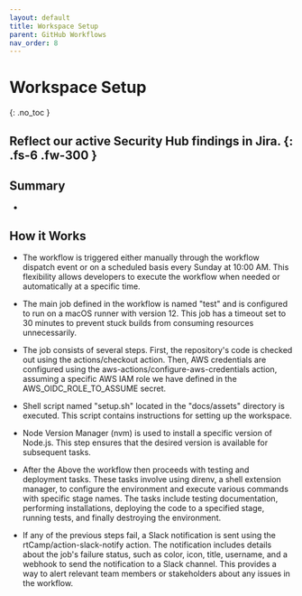 ```yaml
---
layout: default
title: Workspace Setup 
parent: GitHub Workflows
nav_order: 8
---
```


# Workspace Setup 
{: .no_toc }

Reflect our active Security Hub findings in Jira.
{: .fs-6 .fw-300 }
---

## Summary
- 

## How it Works
- The workflow is triggered either manually through the workflow dispatch event or on a scheduled basis every Sunday at 10:00 AM. This flexibility allows developers to execute the workflow when needed or automatically at a specific time.

- The main job defined in the workflow is named "test" and is configured to run on a macOS runner with version 12. This job has a timeout set to 30 minutes to prevent stuck builds from consuming resources unnecessarily.

- The job consists of several steps. First, the repository's code is checked out using the actions/checkout action. Then, AWS credentials are configured using the aws-actions/configure-aws-credentials action, assuming a specific AWS IAM role we have defined in the AWS_OIDC_ROLE_TO_ASSUME secret.

- Shell script named "setup.sh" located in the "docs/assets" directory is executed. This script contains instructions for setting up the workspace.

- Node Version Manager (nvm) is used to install a specific version of Node.js. This step ensures that the desired version is available for subsequent tasks.

- After the Above the workflow then proceeds with testing and deployment tasks. These tasks involve using direnv, a shell extension manager, to configure the environment and execute various commands with specific stage names. The tasks include testing documentation, performing installations, deploying the code to a specified stage, running tests, and finally destroying the environment.

- If any of the previous steps fail, a Slack notification is sent using the rtCamp/action-slack-notify action. The notification includes details about the job's failure status, such as color, icon, title, username, and a webhook to send the notification to a Slack channel. This provides a way to alert relevant team members or stakeholders about any issues in the workflow.
